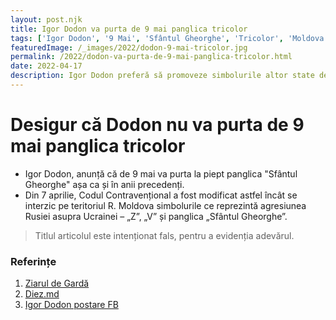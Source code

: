 ```yaml
---
layout: post.njk
title: Igor Dodon va purta de 9 mai panglica tricolor
tags: ['Igor Dodon', '9 Mai', 'Sfântul Gheorghe', 'Tricolor', 'Moldova']
featuredImage: /_images/2022/dodon-9-mai-tricolor.jpg
permalink: /2022/dodon-va-purta-de-9-mai-panglica-tricolor.html
date: 2022-04-17
description: Igor Dodon preferă să promoveze simbolurile altor state de 9 mai, chiar dacă încalcă legea, în detrimentul tricolorului pe care l-a sărutat când a dat jurământul.
---
```


# Desigur că Dodon nu va purta de 9 mai panglica tricolor

- Igor Dodon, anunță că de 9 mai va purta la piept panglica "Sfântul Gheorghe" așa ca și în anii precedenți.
- Din 7 aprilie, Codul Contravențional a fost modificat astfel încât se interzic pe teritoriul R. Moldova simbolurile ce reprezintă agresiunea Rusiei asupra Ucrainei – „Z”, „V” și panglica „Sfântul Gheorghe”.

> Titlul articolul este intenționat fals, pentru a evidenția adevărul.

### Referințe

1. [Ziarul de Gardă](https://www.zdg.md/importante/fostul-presedinte-socialist-al-r-moldova-spune-ca-de-9-mai-va-purta-panglica-sfantul-gheorghe-desi-legea-interzice-acest-fapt-igor-dodon-de-9-mai-cetatenii-nostri-vor-da-dovada-de-caracter/)
2. [Diez.md](https://diez.md/2022/04/08/de-la-informare-la-dezinformare-cum-presa-a-dat-o-stire-prezumata-a-fi-veridica-despre-interzicerea-simbolurilor-care-promoveaza-razboiul/)
3. [Igor Dodon postare FB](https://www.facebook.com/100000480420654/videos/301876382102609/)
